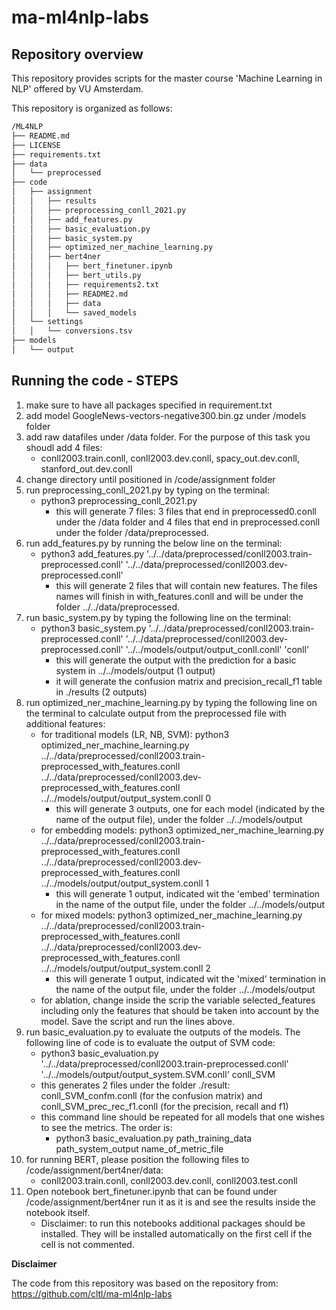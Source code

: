 # ma-ml4nlp-labs

## Repository overview

This repository provides scripts for the master course 'Machine Learning in NLP' offered by VU Amsterdam.

This repository is organized as follows:
``` bash
/ML4NLP
├── README.md
├── LICENSE
├── requirements.txt
├── data
│   └── preprocessed
├── code
│   ├── assignment
│   │   ├── results
│   │   ├── preprocessing_conll_2021.py
│   │   ├── add_features.py
│   │   ├── basic_evaluation.py
│   │   ├── basic_system.py
│   │   ├── optimized_ner_machine_learning.py
│   │   ├── bert4ner
│   │   │   ├── bert_finetuner.ipynb
│   │   │   ├── bert_utils.py
│   │   │   ├── requirements2.txt
│   │   │   ├── README2.md
│   │   │   ├── data
│   │   │   └── saved_models
│   └── settings
│   │   └── conversions.tsv
├── models
│   └── output
```

## Running the code - STEPS
1. make sure to have all packages specified in requirement.txt
2. add model GoogleNews-vectors-negative300.bin.gz under /models folder
3. add raw datafiles under /data folder. For the purpose of this task you shoudl add 4 files:
    - conll2003.train.conll, conll2003.dev.conll, spacy_out.dev.conll, stanford_out.dev.conll
4. change directory until positioned in /code/assignment folder
5. run preprocessing_conll_2021.py by typing on the terminal:
    - python3 preprocessing_conll_2021.py
        - this will generate 7 files: 3 files that end in preprocessed0.conll under the /data folder and 4 files that end in preprocessed.conll under the folder /data/preprocessed.
6. run add_features.py by running the below line on the terminal:
    - python3 add_features.py '../../data/preprocessed/conll2003.train-preprocessed.conll' '../../data/preprocessed/conll2003.dev-preprocessed.conll'
        - this will generate 2 files that will contain new features. The files names will finish in with_features.conll and will be under the folder ../../data/preprocessed.
7. run basic_system.py by typing the following line on the terminal:
    - python3 basic_system.py '../../data/preprocessed/conll2003.train-preprocessed.conll' '../../data/preprocessed/conll2003.dev-preprocessed.conll' '../../models/output/output_conll.conll' 'conll'
        - this will generate the output with the prediction for a basic system in ../../models/output (1 output)
        - it will generate the confusion matrix and precision_recall_f1 table in ./results (2 outputs)
8. run optimized_ner_machine_learning.py by typing the following line on the terminal to calculate output from the preprocessed file with additional features:
    - for traditional models (LR, NB, SVM): python3 optimized_ner_machine_learning.py ../../data/preprocessed/conll2003.train-preprocessed_with_features.conll ../../data/preprocessed/conll2003.dev-preprocessed_with_features.conll ../../models/output/output_system.conll 0
        - this will generate 3 outputs, one for each model (indicated by the name of the output file), under the folder ../../models/output
    - for embedding models: python3 optimized_ner_machine_learning.py ../../data/preprocessed/conll2003.train-preprocessed_with_features.conll ../../data/preprocessed/conll2003.dev-preprocessed_with_features.conll ../../models/output/output_system.conll 1
        - this will generate 1 output, indicated wit the 'embed' termination in the name of the output file, under the folder ../../models/output
    - for mixed models: python3 optimized_ner_machine_learning.py ../../data/preprocessed/conll2003.train-preprocessed_with_features.conll ../../data/preprocessed/conll2003.dev-preprocessed_with_features.conll ../../models/output/output_system.conll 2
        - this will generate 1 output, indicated wit the 'mixed' termination in the name of the output file, under the folder ../../models/output
    - for ablation, change inside the scrip the variable  selected_features including only the features that should be taken into account by the model. Save the script and run the lines above.
9. run basic_evaluation.py to evaluate the outputs of the models. The following line of code is to evaluate the output of SVM code: 
    - python3 basic_evaluation.py '../../data/preprocessed/conll2003.train-preprocessed.conll' '../../models/output/output_system.SVM.conll' conll_SVM
    - this generates 2 files under the folder ./result: conll_SVM_confm.conll (for the confusion matrix) and conll_SVM_prec_rec_f1.conll (for the precision, recall and f1)
    - this command line should be repeated for all models that one wishes to see the metrics. The order is: 
        - python3 basic_evaluation.py path_training_data path_system_output name_of_metric_file
10. for running BERT, please position the following files to /code/assignment/bert4ner/data:
    - conll2003.train.conll, conll2003.dev.conll, conll2003.test.conll
11. Open notebook bert_finetuner.ipynb that can be found under /code/assignment/bert4ner run it as it is and see the results inside the notebook itself.
    - Disclaimer: to run this notebooks additional packages should be installed. They will be installed automatically on the first cell if the cell is not commented.
 
 **Disclaimer**
 
 The code from this repository was based on the repository from: https://github.com/cltl/ma-ml4nlp-labs 
